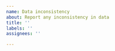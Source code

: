 ```yaml
---
name: Data inconsistency
about: Report any inconsistency in data
title: ''
labels: ''
assignees: ''

---
```



